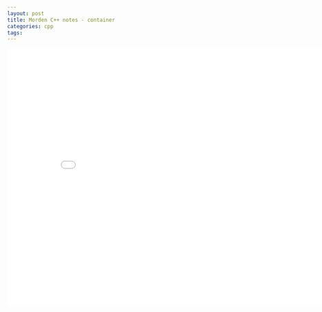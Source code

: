 ```yaml
---
layout: post
title: Morden C++ notes - container
categories: cpp 
tags:
---
```


<center><embed src="/pdfs/posts/Morden cpp notes — container.pdf" width="850" height="600"></center>
